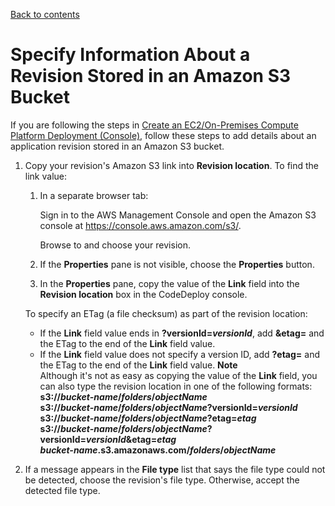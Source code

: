 [Back to contents](index.md)

# Specify Information About a Revision Stored in an Amazon S3 Bucket<a name="deployments-create-console-s3"></a>

If you are following the steps in [Create an EC2/On\-Premises Compute Platform Deployment \(Console\)](deployments-create-console.md), follow these steps to add details about an application revision stored in an Amazon S3 bucket\.

1. Copy your revision's Amazon S3 link into **Revision location**\. To find the link value:

   1. In a separate browser tab:

      Sign in to the AWS Management Console and open the Amazon S3 console at [https://console\.aws\.amazon\.com/s3/](https://console.aws.amazon.com/s3/)\.

      Browse to and choose your revision\.

   1. If the **Properties** pane is not visible, choose the **Properties** button\.

   1. In the **Properties** pane, copy the value of the **Link** field into the **Revision location** box in the CodeDeploy console\.

   To specify an ETag \(a file checksum\) as part of the revision location:
   + If the **Link** field value ends in **?versionId=*versionId***, add **&etag=** and the ETag to the end of the **Link** field value\.
   + If the **Link** field value does not specify a version ID, add **?etag=** and the ETag to the end of the **Link** field value\.
**Note**  
Although it's not as easy as copying the value of the **Link** field, you can also type the revision location in one of the following formats:  
**s3://*bucket\-name*/*folders*/*objectName***  
**s3://*bucket\-name*/*folders*/*objectName*?versionId=*versionId***  
**s3://*bucket\-name*/*folders*/*objectName*?etag=*etag***  
**s3://*bucket\-name*/*folders*/*objectName*?versionId=*versionId*&etag=*etag***  
***bucket\-name*\.s3\.amazonaws\.com/*folders*/*objectName***

1. If a message appears in the **File type** list that says the file type could not be detected, choose the revision's file type\. Otherwise, accept the detected file type\.